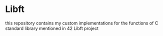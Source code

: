 # Libft
this repository contains my custom implementations for the functions of C standard library mentioned in 42 Libft project
